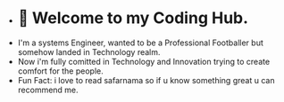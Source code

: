 - # 👋 Welcome to my Coding Hub.
- I'm a systems Engineer, wanted to be a Professional Footballer but somehow landed in Technology realm.
- Now i'm fully comitted in Technology and Innovation trying to create comfort for the people.
- Fun Fact: i love to read safarnama so if u know something great u can recommend me.

<!---
Haseeb-Ahmad10/Haseeb-Ahmad10 is a ✨ special ✨ repository because its `README.md` (this file) appears on your GitHub profile.
You can click the Preview link to take a look at your changes.
--->
